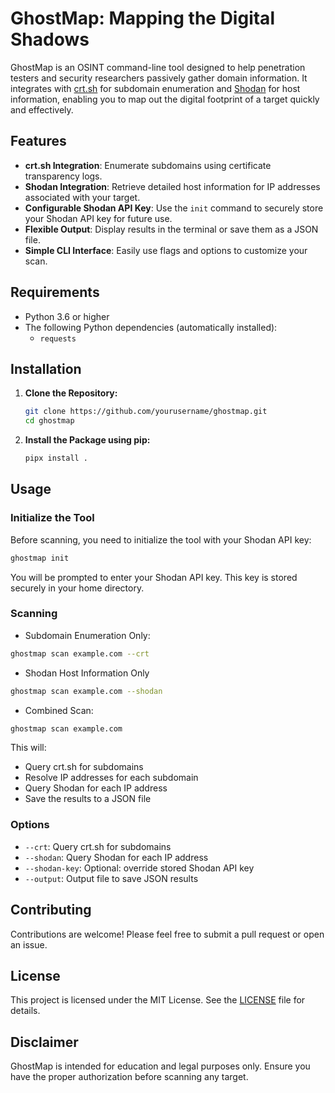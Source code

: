 # GhostMap: Mapping the Digital Shadows

GhostMap is an OSINT command-line tool designed to help penetration testers and security researchers passively gather domain information. It integrates with [crt.sh](https://crt.sh) for subdomain enumeration and [Shodan](https://www.shodan.io) for host information, enabling you to map out the digital footprint of a target quickly and effectively.

## Features

- **crt.sh Integration**: Enumerate subdomains using certificate transparency logs.
- **Shodan Integration**: Retrieve detailed host information for IP addresses associated with your target.
- **Configurable Shodan API Key**: Use the `init` command to securely store your Shodan API key for future use.
- **Flexible Output**: Display results in the terminal or save them as a JSON file.
- **Simple CLI Interface**: Easily use flags and options to customize your scan.

## Requirements

- Python 3.6 or higher
- The following Python dependencies (automatically installed):
  - `requests`

## Installation

1. **Clone the Repository:**

   ```bash
   git clone https://github.com/yourusername/ghostmap.git
   cd ghostmap

2. **Install the Package using pip:**

   ```bash
   pipx install .
   ```

## Usage

### Initialize the Tool

Before scanning, you need to initialize the tool with your Shodan API key:

```bash
ghostmap init
```

You will be prompted to enter your Shodan API key. This key is stored securely in your home directory.

### Scanning


- Subdomain Enumeration Only:

```bash
ghostmap scan example.com --crt
```

- Shodan Host Information Only


```bash
ghostmap scan example.com --shodan
```

- Combined Scan:

```bash
ghostmap scan example.com
```

This will:
- Query crt.sh for subdomains
- Resolve IP addresses for each subdomain
- Query Shodan for each IP address
- Save the results to a JSON file


### Options

- `--crt`: Query crt.sh for subdomains
- `--shodan`: Query Shodan for each IP address
- `--shodan-key`: Optional: override stored Shodan API key
- `--output`: Output file to save JSON results


## Contributing

Contributions are welcome! Please feel free to submit a pull request or open an issue.

## License

This project is licensed under the MIT License. See the [LICENSE](LICENSE) file for details.

## Disclaimer

GhostMap is intended for education and legal purposes only. Ensure you have the proper authorization before scanning any target.